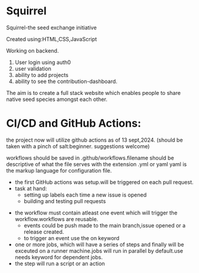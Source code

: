 # Squirrel
Squirrel-the seed exchange initiative

Created using:HTML,CSS,JavaScript

Working on backend.
1. User login using auth0
2. user validation
3. ability to add projects
4. ability to see the contribution-dashboard.


The aim is to create a full stack website which enables people to share native seed species amongst each other.


# CI/CD and GitHub Actions:
the project now will utilize github actions as of 13 sept,2024.
(should be taken with a pinch of salt:beginner. suggestions welcome)

workflows should be saved in .github/workflows.filename should be descriptive of what the file serves with the extension .yml or yaml
yaml is the markup language for configuration file.

* the first GitHub actions was setup.will be triggered on each pull request.
* task at hand:
  - setting up labels each time a new issue is opened
  - building and testing pull requests 


- the workflow must contain atleast one event which will trigger the workflow.workflows are reusable.
  - events could be push made to the main branch,issue opened or a release created.
  - to trigger an event use the on keyword
- one or more jobs, which will have a series of steps and finally will be exceuted on a runner machine.jobs will run in parallel by default.use needs keyword for dependent jobs.
- the step will run a script or an action 

